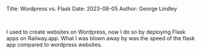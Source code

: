 Title: Wordpress vs. Flask
Date: 2023-08-05
Author: George Lindley

&nbsp;

I used to create websites on Wordpress, now I do so by deploying Flask apps on Railway.app. What I was blown away by was the speed of the flask app compared to wordpress websites.